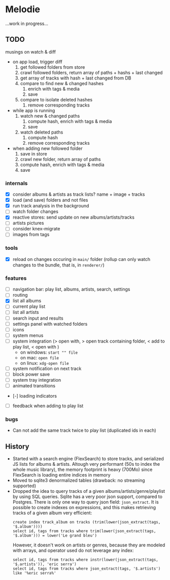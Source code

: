 # Melodie

...work in progress...

## TODO

musings on watch & diff

- on app load, trigger diff
  1.  get followed folders from store
  1.  crawl followed folders, return array of paths + hashs + last changed
  1.  get array of tracks with hash + last changed from DB
  1.  compare to find new & changed hashes
      1. enrich with tags & media
      1. save
  1.  compare to isolate deleted hashes
      1. remove corresponding tracks
- while app is running
  1.  watch new & changed paths
      1. compute hash, enrich with tags & media
      1. save
  1.  watch deleted paths
      1. compute hash
      1. remove corresponding tracks
- when adding new followed folder
  1.  save in store
  1.  crawl new folder, return array of paths
  1.  compute hash, enrich with tags & media
  1.  save

### internals

- [x] consider albums & artists as track lists? name + image + tracks
- [x] load (and save) folders and not files
- [x] run track analysis in the background
- [ ] watch folder changes
- [x] reactive stores: send update on new albums/artists/tracks
- [ ] artists pictures
- [ ] consider knex-migrate
- [ ] images from tags

### tools

- [x] reload on changes occuring in `main/` folder (rollup can only watch changes to the bundle, that is, in `renderer/`)

### features

- [ ] navigation bar: play list, albums, artists, search, settings
- [ ] routing
- [x] list all albums
- [ ] current play list
- [ ] list all artists
- [ ] search input and results
- [ ] settings panel with watched folders
- [ ] icons
- [ ] system menus
- [ ] system integration (> open with, > open track containing folder, < add to play list, < open with )
  - on windows: `start "" file`
  - on mac: `open file`
  - on linux: `xdg-open file`
- [ ] system notification on next track
- [ ] block power save
- [ ] system tray integration
- [ ] animated transitions
- [-] loading indicators
- [ ] feedback when adding to play list

### bugs

- Can not add the same track twice to play list (duplicated ids in each)

## History

- Started with a search engine (FlexSearch) to store tracks, and serialized JS lists for albums & artists.
  Altough very performant (50s to index the whole music library), the memory footprint is heavy (700Mo) since
  FlexSearch is loading entire indices in memory
- Moved to sqlite3 denormalized tables (drawback: no streaming supported)
- Dropped the idea to query tracks of a given albums/artists/genre/playlist by using SQL queries.
  Sqlite has a very poor json support, compared to Postgres. There is only one way to query json field: `json_extract`.
  It is possible to create indexes on expressions, and this makes retrieving tracks of a given album very efficient:
  ```
  create index track_album on tracks (trim(lower(json_extract(tags, '$.album'))))
  select id, tags from tracks where trim(lower(json_extract(tags, '$.album'))) = lower('Le grand bleu')
  ```
  However, it doesn't work on artists or genres, because they are modeled with arrays, and operator used do not leverage any index:
  ```
  select id, tags from tracks where instr(lower(json_extract(tags, '$.artists')), 'eric serra')
  select id, tags from tracks where json_extract(tags, '$.artists') like '%eric serra%'
  ```
